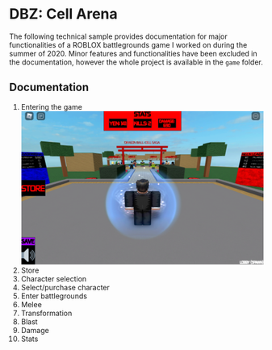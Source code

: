 # DBZ: Cell Arena

The following technical sample provides documentation for major functionalities of a ROBLOX battlegrounds game I worked on during the summer of 2020. Minor features and functionalities have been excluded in the documentation, however the whole project is available in the `game` folder.

## Documentation

1. Entering the game
    ![entering-the-game](/img/entering-the-game.png)
2. Store
3. Character selection
4. Select/purchase character
5. Enter battlegrounds
6. Melee
7. Transformation
8. Blast
9. Damage
10. Stats
